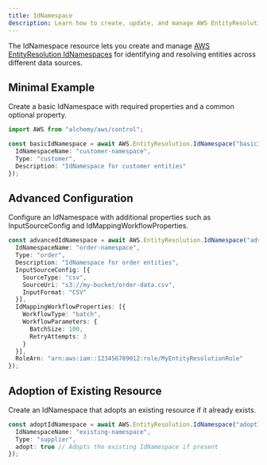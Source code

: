 ```yaml
---
title: IdNamespace
description: Learn how to create, update, and manage AWS EntityResolution IdNamespaces using Alchemy Cloud Control.
---
```


The IdNamespace resource lets you create and manage [AWS EntityResolution IdNamespaces](https://docs.aws.amazon.com/entityresolution/latest/userguide/) for identifying and resolving entities across different data sources.

## Minimal Example

Create a basic IdNamespace with required properties and a common optional property.

```ts
import AWS from "alchemy/aws/control";

const basicIdNamespace = await AWS.EntityResolution.IdNamespace("basicIdNamespace", {
  IdNamespaceName: "customer-namespace",
  Type: "customer",
  Description: "IdNamespace for customer entities"
});
```

## Advanced Configuration

Configure an IdNamespace with additional properties such as InputSourceConfig and IdMappingWorkflowProperties.

```ts
const advancedIdNamespace = await AWS.EntityResolution.IdNamespace("advancedIdNamespace", {
  IdNamespaceName: "order-namespace",
  Type: "order",
  Description: "IdNamespace for order entities",
  InputSourceConfig: [{
    SourceType: "csv",
    SourceUri: "s3://my-bucket/order-data.csv",
    InputFormat: "CSV"
  }],
  IdMappingWorkflowProperties: [{
    WorkflowType: "batch",
    WorkflowParameters: {
      BatchSize: 100,
      RetryAttempts: 3
    }
  }],
  RoleArn: "arn:aws:iam::123456789012:role/MyEntityResolutionRole"
});
```

## Adoption of Existing Resource

Create an IdNamespace that adopts an existing resource if it already exists.

```ts
const adoptIdNamespace = await AWS.EntityResolution.IdNamespace("adoptIdNamespace", {
  IdNamespaceName: "existing-namespace",
  Type: "supplier",
  adopt: true // Adopts the existing IdNamespace if present
});
```